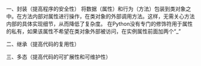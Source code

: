 一、封装（提高程序的安全性）
  将数据（属性）和行为（方法）包装到类对象之中。在方法内部对属性进行操作，在类对象的外部调用方法。这样，无需关心方法内部的具体实现细节，从而降低了复杂度。
  在Python没有专门的修饰符用于属性的私有，如果该属性不希望在类对象外部被访问，在实例属性前面加两个“_”

二、继承（提高代码的复用性）

三、多态（提高代码的可扩展性和可维护性）
   